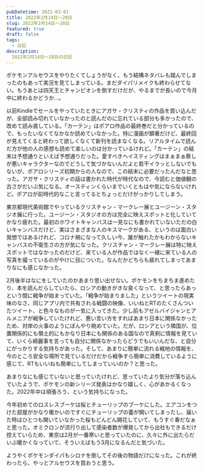 ```yaml
---
pubDatetime: 2022-03-01
title: 2022年2月14日〜28日
slug: 2022年2月14日〜28日
featured: true
draft: false
tags:
  - 日記
description:
  2022年2月14日〜28日の日記
---
```


ポケモンアルセウスをやりたくてしょうがなく、もう結構ネタバレも踏んでしまったのもあって実況を見てしまっている。まだダイパリメイクも終わらせてない。もうあとは四天王とチャンピオンを倒すだけだが、やるまでが長いので今月中に終わるかどうか…。

以前Kindleでセールをやっていたときにアガサ・クリスティの作品を買い込んだが、全部読み切れていなかったのと読んだのに忘れている部分も多かったので、改めて読み直している。「カーテン」はポアロ作品の最終巻だと分かっているので、もったいなくてなかなか読めていなかった。特に漫画が顕著だけど、最終回が見えてくると終わって欲しくなくて新刊を読まなくなる。リアルタイムで読んだ方が他の人の感想も読めて楽しいのは分かっているけれど。「カーテン」の結末は予想通りといえば予想通りだった。愛すべきヘイスティングはまぁまぁ察しが悪いキャラクターなのでどうして気づかないんだよと若干イラッとしないでもないが、ポアロシリーズ初期からの人なので、この結末に必要だったんだなと思った。アガサ・クリスティの話は書かれた時代が時代なので、今読むと価値観の古さがだいぶ気になる。オースティンくらいまでいくともはや気にならないけれど。ポアロが前時代的なこと言ってるとちょっとだけがっかりしてしまう。

東京都現代美術館でやっているクリスチャン・マークレー展とユージーン・スタジオ展に行った。ユージーン・スタジオの方は完全に映えスポットと化していてかなり疲れた。最初のホワイトキャンバスは一見なにも書かれていないただの白いキャンバスだけど、実はさまざまな人のキスマークがある、というのは面白い発想ではあるけれど、コロナ禍になって久しい今、誰が触れたかもわからないキャンバスの不衛生さの方が気になった。クリスチャン・マークレー展は特に映えスポットではなかったのだけど、来ている人が作品ではなく一緒に来ている人の写真を撮っているのがやけに目についた。なんだかどちらも疲れてしまってあまりなにも感じなかった。

2月後半はなにをしていたのかあまり思い出せない。ポケモンをちまちま進めたり、本を読んだらしていたら、ロシアの動きがきな臭くなって、と思ったらあっという間に戦争が始まっていた。「戦争が始まりました」というツイートの現実味のなさ、同じアプリ内で共有される戦闘の映像、いいねとRTのたくさんついたツイート、と色々なものが一気に入ってきた。少し前もアゼルバイジャンとアルメニアが戦争していたけれど、悪い言い方をすればあまり日本に関係なかったため、対岸の火事のようにぼんやり眺めていた。だが、ロシアという隣国が、位置関係的にも領土的にもかなり日本にも関係のある国なので真剣に情報を見ていて、いくら綺麗事を言っても自分に関係なかったらどうでもいいんだな、と自分にがっかりする気持ちがあった。そして、あまりに簡単に流れる戦地の情報を、今のところ安全な場所で見ているだけだから戦争すら簡単に消費しているように感じて、RTもいいねも簡単にしてしまっていいのか？と思った。

あまりなにも感じていないと思っていたけれど、思っていたより気分が落ち込んでいたようで、ポケモンの新シリーズ発表はかなり嬉しく、心があかるくなった。2022年中は頑張ろう、という気持ちになった。

今年初めてのロスレスブーケは桜とチューリップのブーケにした。エアコンをつけた部屋がかなり暖かいのですぐにチューリップの蕾が開いてしまったし、届いた時はひとつも開いていなかった桜もどんどん開花していて、もうすぐ春だなぁと思った。オミクロンが流行り出して感染者数が爆発してから出社もできるだけ控えていらため、東京は2月が一番寒いと思っていたのに、久々に外に出たらだいぶ暖かくなっていて、そういえばもう3月になるんだと気づいた。

ようやくポケモンダイパもシロナを倒してその後の物語だけになった。これが終わったら、やっとアルセウスを買おうと思う。